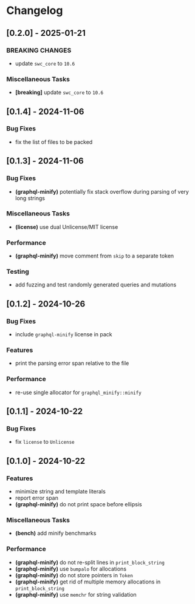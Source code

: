 # Changelog

## [0.2.0] - 2025-01-21

### BREAKING CHANGES

- update `swc_core` to `10.6`

### Miscellaneous Tasks

- **\[breaking\]** update `swc_core` to `10.6`

## [0.1.4] - 2024-11-06

### Bug Fixes

- fix the list of files to be packed

## [0.1.3] - 2024-11-06

### Bug Fixes

- **(graphql-minify)** potentially fix stack overflow during parsing of very long strings

### Miscellaneous Tasks

- **(license)** use dual Unlicense/MIT license

### Performance

- **(graphql-minify)** move comment from `skip` to a separate token

### Testing

- add fuzzing and test randomly generated queries and mutations

## [0.1.2] - 2024-10-26

### Bug Fixes

- include `graphql-minify` license in pack

### Features

- print the parsing error span relative to the file

### Performance

- re-use single allocator for `graphql_minify::minify`

## [0.1.1] - 2024-10-22

### Bug Fixes

- fix `license` to `Unlicense`

## [0.1.0] - 2024-10-22

### Features

- minimize string and template literals
- report error span
- **(graphql-minify)** do not print space before ellipsis

### Miscellaneous Tasks

- **(bench)** add minify benchmarks

### Performance

- **(graphql-minify)** do not re-split lines in `print_block_string`
- **(graphql-minify)** use `bumpalo` for allocations
- **(graphql-minify)** do not store pointers in `Token`
- **(graphql-minify)** get rid of multiple memory allocations in `print_block_string`
- **(graphql-minify)** use `memchr` for string validation
